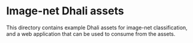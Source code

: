 # Image-net Dhali assets

This directory contains example Dhali assets for image-net classification, and a web application that can be used to consume from the assets.
